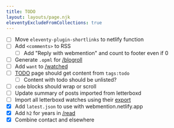 ```yaml
---
title: TODO
layout: layouts/page.njk
eleventyExcludeFromCollections: true
---
```


- [ ] Move `eleventy-plugin-shortlinks` to netlify function
- [ ] Add `<comments>` to RSS
    - [ ] Add "Reply with webmention" and count to footer even if 0
- [ ] Generate `.opml` for [/blogroll](/blogroll)
- [ ] Add `want` to [/watched](/watched)
- [ ] [TODO](/todo) page should get content from `tags:todo`
  - [ ] Content with todo should be unlisted?
- [ ] `code` blocks should wrap or scroll
- [ ] Update summary of posts imported from letterboxd
- [ ] Import all letterboxd watches using their [export](https://letterboxd.com/user/exportdata)
- [x] Add `latest.json` to use with webmention.netlify.app
- [x] Add `h2` for years in [/read](/read)
- [x] Combine contact and elsewhere
